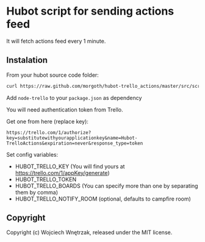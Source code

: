 # Hubot script for sending actions feed

It will fetch actions feed every 1 minute.

## Instalation

From your hubot source code folder:

```bash
curl https://raw.github.com/morgoth/hubot-trello_actions/master/src/scripts/trello_actions.coffee > scripts/trello_actions.coffee
```

Add `node-trello` to your `package.json` as dependency

You will need authentication token from Trello.

Get one from here (replace key):

```
https://trello.com/1/authorize?key=substitutewithyourapplicationkey&name=Hubot-TrelloActions&expiration=never&response_type=token
```

Set config variables:

* HUBOT_TRELLO_KEY (You will find yours at https://trello.com/1/appKey/generate)
* HUBOT_TRELLO_TOKEN
* HUBOT_TRELLO_BOARDS (You can specify more than one by separating them by comma)
* HUBOT_TRELLO_NOTIFY_ROOM (optional, defaults to campfire room)

## Copyright

Copyright (c) Wojciech Wnętrzak, released under the MIT license.
